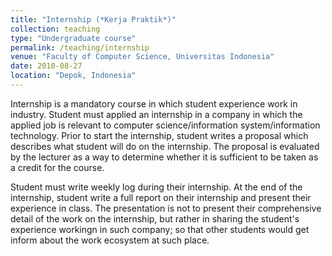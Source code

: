 ```yaml
---
title: "Internship (*Kerja Praktik*)"
collection: teaching
type: "Undergraduate course"
permalink: /teaching/internship
venue: "Faculty of Computer Science, Universitas Indonesia"
date: 2010-08-27
location: "Depok, Indonesia"
---
```


Internship is a mandatory course in which student experience work in industry. Student must applied an internship in a company in which the applied job is relevant to computer science/information system/information technology. Prior to start the internship, student writes a proposal which describes what student will do on the internship. The proposal is evaluated by the lecturer as a way to determine whether it is sufficient to be taken as a credit for the course.

Student must write weekly log during their internship. At the end of the internship, student write a full report on their internship and present their experience in class. The presentation is not to present their comprehensive detail of the work on the internship, but rather in sharing the student's experience workingn in such company; so that other students would get inform about the work ecosystem at such place.
